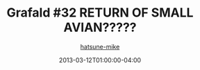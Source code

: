 ---
title: "Grafald #32 RETURN OF SMALL AVIAN?????"
type: "image"
date: 2013-03-12T01:00:00-04:00
draft: false
categories:
- comics
- collaborations
tags:
- grafald
image_path: "/projects/grafald/comics/img/2013/32.png"
alt_text: ""
is_subpage: true
author: "[hatsune-mike](https://cohost.org/hatsune-mike)"
---